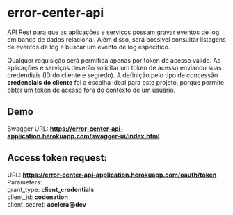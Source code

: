 # error-center-api
API Rest para que as aplicações e serviços possam gravar eventos de log em banco de dados relacional. Além disso, será possível consultar listagens de eventos de log e buscar um evento de log específico.

Qualquer requisição será permitida apenas por token de acesso válido. As aplicações e serviços deverão solicitar um token de acesso enviando suas credendiais (ID do cliente e segredo). A definição pelo tipo de concessão **credenciais do cliente** foi a escolha ideal para este projeto, porque permite obter um token de acesso fora do contexto de um usuário.

## Demo

Swagger URL: **https://error-center-api-application.herokuapp.com/swagger-ui/index.html**

## Access token request:
URL: **https://error-center-api-application.herokuapp.com/oauth/token** <br/>
Parameters:<br/>
grant_type: **client_credentials**<br/>
client_id: **codenation**<br/>
client_secret: **acelera@dev**<br/>
